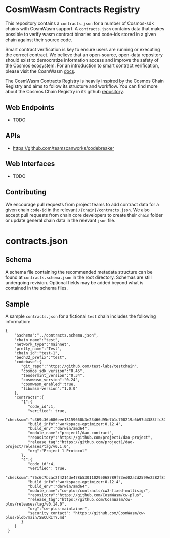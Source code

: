 # CosmWasm Contracts Registry
This repository contains a `contracts.json` for a number of Cosmos-sdk chains with CosmWasm support. A `contracts.json` contains data that makes possible to verify wasm contract binaries and code-ids stored in a given chain against their source code. 

Smart contract verification is key to ensure users are running or executing the correct contract. We believe that an open-source, open-data repository should exist to democratize information access and improve the safety of the Cosmos ecosystem. For an introduction to smart contract verification, please visit the CosmWasm [docs](https://docs.cosmwasm.com/docs/1.0/smart-contracts/verify).

The CosmWasm Contracts Registry is heavily inspired by the Cosmos Chain Registry and aims to follow its structure and workflow. You can find more about the Cosmos Chain Registry in its github [repository](https://github.com/cosmos/chain-registry).

## Web Endpoints
- TODO

## APIs
- https://github.com/teamscanworks/codebreaker

## Web Interfaces
- TODO

## Contributing

We encourage pull requests from project teams to add contract data for a given chain `code-id` in the relevant `/{chain}/contracts.json`. We also accept pull requests from chain core developers to create their `chain` folder or update general chain data in the relevant `json` file.

# contracts.json

## Schema

A schema file containing the recommended metadata structure can be found at `contracts.schema.json` in the root directory. Schemas are still undergoing revision. Optional fields may be added beyond what is contained in the schema files.

## Sample

A sample `contracts.json` for a fictional `test` chain includes the following information:

```
{
    "$schema":"../contracts.schema.json",
    "chain_name":"test",
    "network_type":"mainnet",
    "pretty_name":"Test",
    "chain_id":"test-1",
    "bech32_prefix":"test",
    "codebase":{
       "git_repo":"https://github.com/test-labs/testchain",
       "cosmos_sdk_version":"0.45",
       "tendermint_version":"0.34",
       "cosmwasm_version":"0.24",
       "cosmwasm_enabled":true,
       "libwasm-version":"1.0.0"
    },
    "contracts":{
       "1":{
          "code_id":1,
          "verified": true,
          "checksum":"c369c36b686eee18159660b3e23466d95e7b1c700219a6b97d4383ffc800f1ad",
          "build_info":"workspace-optimizer:0.12.4",
          "build_env":"darwin/amd64",
          "module_name":"project1/dao-contract",
          "repository":"https://github.com/project1/dao-project",
          "release_tag":"https://github.com/project1/dao-project/releases/tag/v0.1.0",
          "org":"Project 1 Protocol"
       },
       "4":{
          "code_id":4,
          "verified": true,
          "checksum":"76c6c7bcac2f4214de478b530110295068789f73ed02a2d2599e2282f81f012a",
          "build_info":"workspace-optimizer:0.12.4",
          "build_env":"darwin/amd64",
          "module_name":"cw-plus/contracts/cw3-fixed-multisig/",
          "repository":"https://github.com/CosmWasm/cw-plus",
          "release_tag":"https://github.com/CosmWasm/cw-plus/releases/tag/v0.14.0",
          "org":"cw-plus-maintainer",
          "security_contact": "https://github.com/CosmWasm/cw-plus/blob/main/SECURITY.md"
       }
    }
 }
 ```
